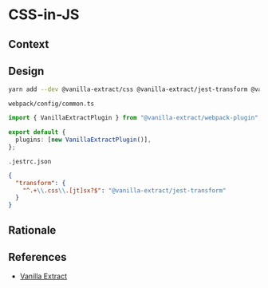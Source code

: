 # CSS-in-JS

## Context

## Design

```bash
yarn add --dev @vanilla-extract/css @vanilla-extract/jest-transform @vanilla-extract/webpack-plugin
```

`webpack/config/common.ts`

```typescript
import { VanillaExtractPlugin } from "@vanilla-extract/webpack-plugin";

export default {
  plugins: [new VanillaExtractPlugin()],
};
```

`.jestrc.json`

```json
{
  "transform": {
    "^.+\\.css\\.[jt]sx?$": "@vanilla-extract/jest-transform"
  }
}
```

## Rationale

## References

- [Vanilla Extract](https://vanilla-extract.style/)
